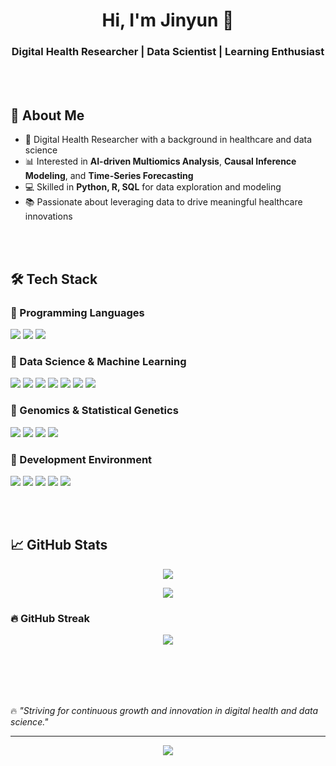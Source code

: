 <h1 align="center">Hi, I'm Jinyun 👋</h1>
<h3 align="center">Digital Health Researcher | Data Scientist | Learning Enthusiast</h3>

<br><br>

## 🌱 About Me
- 🔬 Digital Health Researcher with a background in healthcare and data science  
- 📊 Interested in **AI-driven Multiomics Analysis**, **Causal Inference Modeling**, and **Time-Series Forecasting**  
- 💻 Skilled in **Python, R, SQL** for data exploration and modeling  
- 📚 Passionate about leveraging data to drive meaningful healthcare innovations  

<br><br>

## 🛠️ Tech Stack
### 🔹 Programming Languages
<p>
  <img src="https://img.shields.io/badge/Python-3776AB?style=for-the-badge&logo=python&logoColor=white" />
  <img src="https://img.shields.io/badge/R-276DC3?style=for-the-badge&logo=r&logoColor=white" />
  <img src="https://img.shields.io/badge/SQL-4479A1?style=for-the-badge&logo=postgresql&logoColor=white" />
</p>

### 🔹 Data Science & Machine Learning
<p>
  <img src="https://img.shields.io/badge/scikit--learn-F7931E?style=for-the-badge&logo=scikit-learn&logoColor=white" />
  <img src="https://img.shields.io/badge/PyTorch-EE4C2C?style=for-the-badge&logo=pytorch&logoColor=white" />
  <img src="https://img.shields.io/badge/Skforecast-3A7D44?style=for-the-badge&logo=python&logoColor=white" />
  <img src="https://img.shields.io/badge/Matplotlib-11557C?style=for-the-badge&logo=matplotlib&logoColor=white" />
  <img src="https://img.shields.io/badge/Seaborn-009688?style=for-the-badge&logo=seaborn&logoColor=white" />
  <img src="https://img.shields.io/badge/Pandas-150458?style=for-the-badge&logo=pandas&logoColor=white" />
  <img src="https://img.shields.io/badge/NumPy-013243?style=for-the-badge&logo=numpy&logoColor=white" />
</p>


### 🔹 Genomics & Statistical Genetics
<p>
  <img src="https://img.shields.io/badge/PLINK-00599C?style=for-the-badge&logoColor=white" />
  <img src="https://img.shields.io/badge/bcftools-CC0000?style=for-the-badge&logoColor=white" />
  <img src="https://img.shields.io/badge/bedtools-008080?style=for-the-badge&logoColor=white" />
  <img src="https://img.shields.io/badge/SAMtools-191970?style=for-the-badge&logoColor=white" />
</p>

### 🔹 Development Environment
<p>
  <img src="https://img.shields.io/badge/Jupyter-F37626?style=for-the-badge&logo=jupyter&logoColor=white" />
  <img src="https://img.shields.io/badge/Anaconda-44A833?style=for-the-badge&logo=anaconda&logoColor=white" />
  <img src="https://img.shields.io/badge/VS%20Code-007ACC?style=for-the-badge&logo=visualstudiocode&logoColor=white" />
  <img src="https://img.shields.io/badge/Git-F05032?style=for-the-badge&logo=git&logoColor=white" />
  <img src="https://img.shields.io/badge/Ubuntu-E95420?style=for-the-badge&logo=ubuntu&logoColor=white" />
</p>

<br><br>

## 📈 GitHub Stats
<p align="center">
  <img src="https://github-readme-stats.vercel.app/api/top-langs/?username=JinyunKim&layout=compact&theme=transparent" />
</p>

<p align="center">
  <img src="https://github-profile-summary-cards.vercel.app/api/cards/profile-details?username=JinyunKim&theme=transparent" />
</p>

### 🔥 GitHub Streak
<p align="center">
  <img src="https://github-readme-streak-stats.herokuapp.com/?user=JinyunKim&theme=transparent" />
</p>

<br><br>
---

🔥 *"Striving for continuous growth and innovation in digital health and data science."*

---
<p align="center">
  <img src="https://hits.seeyoufarm.com/api/count/incr/badge.svg?url=https://github.com/JinyunKim&count_bg=%230084ff&title_bg=%2300458c&icon=&icon_color=%23E7E7E7&title=visitors&edge_flat=false"/>
</p>
